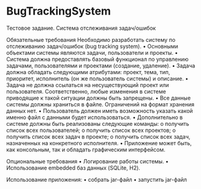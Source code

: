 # BugTrackingSystem
Тестовое задание.
Система отслеживания задач/ошибок

Обязательные требования
Необходимо разработать систему по отслеживанию задач/ошибок (bug tracking system).
•	Основными объектами системы являются задачи, пользователи и проекты.
•	Система должна предоставлять базовый функционал по управлению задачами, пользователями и проектами (создание, удаление).
•	Задача должна обладать следующими атрибутами: проект, тема, тип, приоритет, исполнитель (он же пользователь системы) и описание.
•	Задача не должна ссылаться на несуществующий проект или пользователя. Соответственно, любые изменения в системе приводящие к такой ситуации должны быть запрещены.
•	Все данные системы должны храниться в файле. Ограничений на формат хранения данных нет.
•	Пользователь должен иметь возможность указать какой именно файл с данными будет использоваться.
•	Дополнительно в системе должны быть реализованы следующие команды:
        o	получить список всех пользователей;
        o	получить список всех проектов;
        o	получить список всех задач в проекте;
        o	получить список всех задач, назначенных на конкретного исполнителя.
•	Приложение может быть, как консольным, так и обладать графическим интерфейсом.

Опциональные требования
•	Логирование работы системы.
•	Использование embedded баз данных (SQLite, H2).

Использование приложения:
•	собрать jar-файл
•	запустить jar-файл